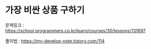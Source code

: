 # 가장 비싼 상품 구하기

문제링크 : https://school.programmers.co.kr/learn/courses/30/lessons/131697

풀이법 : https://my-develop-note.tistory.com/114

